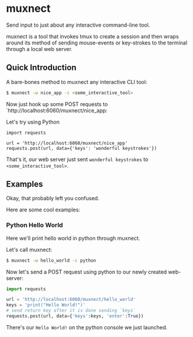 # muxnect

Send input to just about any interactive command-line tool.

muxnect is a tool that invokes tmux to create a session and then
wraps around its method of sending mouse-events or key-strokes
to the terminal through a local web server.

## Quick Introduction

A bare-bones method to muxnect any interactive CLI tool:
```bash
$ muxnect -w nice_app -c <some_interactive_tool>
```

Now just hook up some POST requests to `http://localhost:6060/muxnect/nice_app:

Let's try using Python
```
import requests

url = 'http://localhost:6060/muxnect/nice_app'
requests.post(url, data={'keys': 'wonderful keystrokes'})
```

That's it, our web server just sent `wonderful keystrokes` to `<some_interactive_tool>`.

## Examples

Okay, that probably left you confused.

Here are some cool examples:

### Python Hello World

Here we'll print hello world in python through muxnect.

Let's call muxnect:
```bash
$ muxnect -w hello_world -c python
```

Now let's send a POST request using python to our newly created web-server:
```python
import requests

url = 'http://localhost:6060/muxnect/hello_world'
keys = 'print("Hello World!")'
# send return key after it is done sending `keys`
requests.post(url, data={'keys':keys, 'enter':True})
```

There's our `Hello World!` on the python console we just launched.
